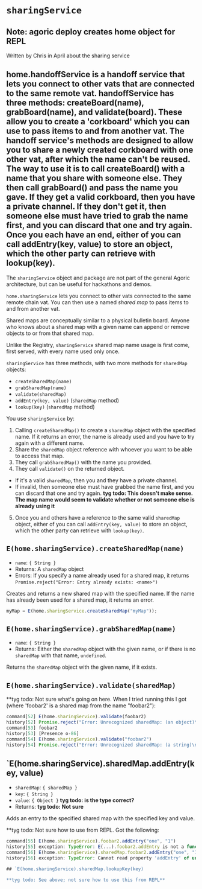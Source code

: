 # `sharingService`

Note: agoric deploy creates home object for REPL 
-------------------------
Written by Chris in April about the sharing service

home.handoffService is a handoff service that lets you connect to other vats that are connected to the same remote vat. handoffService has three methods: createBoard(name), grabBoard(name), and validate(board). These allow you to create a 'corkboard' which you can use to pass items to and from another vat. The handoff service's methods are designed to allow you to share a newly created corkboard with one other vat, after which the name can't be reused.
The way to use it is to call createBoard() with a name that you share with someone else. They then call grabBoard() and pass the name you gave. If they get a valid corkboard, then you have a private channel. If they don't get it, then someone else must have tried to grab the name first, and you can discard that one and try again.
Once you each have an end, either of you can call addEntry(key, value) to store an object, which the other party can retrieve with lookup(key).
----------------------------
The `sharingService` object  and package are not part of the general
Agoric architecture, but can be useful for hackathons and demos. 

`home.sharingService` lets you connect to other vats
connected to the same remote chain vat. You can then
use a named *shared map* to pass items to and from another vat.

Shared maps are conceptually similar to a physical bulletin
board. Anyone who knows about a shared map with a given name can
append or remove objects to or from that shared map. 

Unlike the Registry, `sharingService` shared map name usage is first
come, first served, with every name used only once. 

`sharingService` has three methods, with two more methods for
`sharedMap` objects: 
- `createSharedMap(name)`
- `grabSharedMap(name)`
- `validate(sharedMap)`
- `addEntry(key, value)` (`sharedMap` method) 
- `lookup(key)` (`sharedMap` method)

You use `sharingService` by:
1. Calling `createSharedMap()` to create a `sharedMap` object with the
specified name. If it returns an error, the name is already used and
you have to try again with a different name.
2. Share the `sharedMap` object reference with whoever you want to be
able to access that map.  
3. They call `grabSharedMap()` with the name you provided.
4. They call `validate()` on the returned object. 
  - If it's a valid `sharedMap`, then you and they have a private channel. 
  - If invalid, then someone else must have grabbed the name first, and
     you can discard that one and try  again. **tyg todo: This doesn't
     make sense. The map name would seem to validate whether or not someone
     else is already using it**
5. Once you and others have a reference to the same valid `sharedMap`
   object, either of you can call `addEntry(key, value)` to store an
   object, which the other party can retrieve with `lookup(key)`. 

## `E(home.sharingService).createSharedMap(name)`
- `name`: `{ String }`
- Returns: A `sharedMap` object
- Errors: If you specify a name already used for a shared map, it
  returns `Promise.reject("Error: Entry already exists: <name>")`

Creates and returns a new shared map with the specified name. If the
name has already been used for a shared map, it returns an error.

```js
myMap = E(home.sharingService.createSharedMap("myMap")); 
```

## `E(home.sharingService).grabSharedMap(name)`
- `name`: `{ String }`
- Returns: Either the `sharedMap` object with the given name, or if
there is no `sharedMap` with that name, `undefined`.

Returns the `sharedMap` object with the given name, if it exists.

## `E(home.sharingService).validate(sharedMap)`

**tyg todo: Not sure what's going on here. When I tried running this I
got (where 'foobar2' is a shared map from the name "foobar2"):
```js
command[52] E(home.sharingService).validate(foobar2)
history[52] Promise.reject("Error: Unrecognized sharedMap: (an object)\nSee console for error data.")
command[53] foobar2
history[53] [Presence o-86]
command[54] E(home.sharingService).validate("foobar2")
history[54] Promise.reject("Error: Unrecognized sharedMap: (a string)\nSee console for error data.")
```

## `E(home.sharingService).sharedMap.addEntry(key, value) 
- `sharedMap`: `{ sharedMap }`
- `key`: `{ String }`
- `value`: `{ Object }` **tyg todo: is the type correct?**
- Returns: **tyg todo: Not sure**

Adds an entry to the specified shared map with the specified key and value.

**tyg todo: Not sure how to use from REPL. Got the following:
```js
command[55] E(home.sharingService).foobar2.addEntry("one", "1")
history[55] exception: TypeError: E(...).foobar2.addEntry is not a function
command[56] E(home.sharingService).sharedMap.foobar2.addEntry("one", "1")
history[56] exception: TypeError: Cannot read property 'addEntry' of undefined

## `E(home.sharingService).sharedMap.lookupKey(key) 

**tyg todo: See above; not sure how to use this from REPL**


